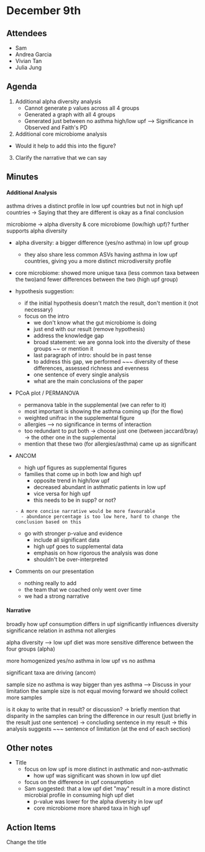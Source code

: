 # December 9th

## Attendees
- Sam
- Andrea Garcia
- Vivian Tan
- Julia Jung


## Agenda
1) Additional alpha diversity analysis
   - Cannot generate p values across all 4 groups
   - Generated a graph with all 4 groups
   - Generated just between no asthma high/low upf --> Significance in Observed and Faith's PD
2) Additional core microbiome analysis
- Would it help to add this into the figure?
3) Clarify the narrative that we can say 
   
## Minutes
#### Additional Analysis
asthma drives a distinct profile in low upf countries but not in high upf countries
-> Saying that they are different is okay as a final conclusion 

microbiome -> alpha diversity & core microbiome (low/high upf)?
further supports alpha diversity 

- alpha diversity: a bigger difference (yes/no asthma) in low upf group
     - they also share less common ASVs having asthma in low upf countries, giving you a more distinct microdiversity profile

- core microbiome: showed more unique taxa (less common taxa between the two)and fewer differences between the two (high upf group)

- hypothesis suggestion:
     - if the initial hypothesis doesn't match the result, don't mention it (not necessary)
     - focus on the intro
       - we don't know what the gut microbiome is doing
       - just end with our result (remove hypothesis)
       - address the knowledge gap
       - broad statement: we are gonna look into the diversity of these groups ~~ or mention it
       - last paragraph of intro: should be in past tense
       - to address this gap, we performed ~~~ diversity of these differences, assessed richness and evenness
       - one sentence of every single analysis
       - what are the main conclusions of the paper
      
- PCoA plot / PERMANOVA
     - permanova table in the supplemental (we can refer to it)
     - most important is showing the asthma coming up  (for the flow)
     - weighted unifrac in the supplemental figure
     - allergies --> no significance in terms of interaction
     - too redundant to put both -> choose just one (between jaccard/bray) -> the other one in the supplemental
     - mention that these two (for allergies/asthma) came up as significant

- ANCOM
     - high upf figures as supplemental figures
     - families that come up in both low and high upf
          - opposite trend in high/low upf
          - decreased abundant in asthmatic patients in low upf
          - vice versa for high upf
          - this needs to be in supp? or not?
      
      - A more concise narrative would be more favourable
        - abundance percentage is too low here, hard to change the conclusion based on this
  
  - go with stronger p-value and evidence
       - include all significant data 
       - high upf goes to supplemental data
       - emphasis on how rigorous the analysis was done
       - shouldn't be over-interpreted

- Comments on our presentation
     - nothing really to add
     - the team that we coached only went over time
     - we had a strong narrative

#### Narrative
broadly how upf consumption differs in 
upf significantly influences diversity
significance relation in asthma not allergies

alpha diversity --> low upf diet was more sensitive
difference between the four groups (alpha)

more homogenized yes/no asthma in low upf
vs no asthma

significant taxa are driving (ancom)

sample size
no asthma is way bigger than yes asthma 
--> Discuss in your limitation
the sample size is not equal 
moving forward we should collect more samples

is it okay to write that in result? or discussion?
-> briefly mention that disparity in the samples can bring the difference in our result (just briefly in the result just one sentence)
-> concluding sentence in my result -> this analysis suggests ~~~ 
sentence of limitation (at the end of each section) 

## Other notes
- Title
     - focus on low upf is more distinct in asthmatic and non-asthmatic
          - how upf was significant was shown in low upf diet
     - focus on the difference in upf consumption
     - Sam suggested: that a low upf diet "may" result in a more distinct microbial profile in consuming high upf diet
          - p-value was lower for the alpha diversity in low upf
          - core microbiome more shared taxa in high upf 
 
## Action Items
Change the title 
